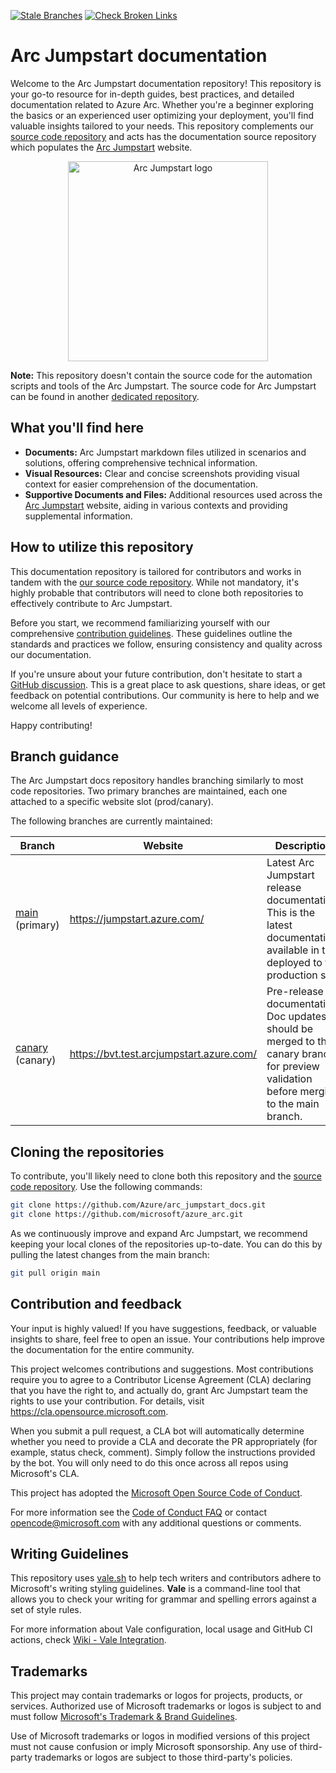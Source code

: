 [![Stale Branches](https://github.com/Azure/arc_jumpstart_docs/actions/workflows/stale-branches.yml/badge.svg)](https://github.com/Azure/arc_jumpstart_docs/actions/workflows/stale-branches.yml) [![Check Broken Links](https://github.com/Azure/arc_jumpstart_docs/actions/workflows/url-checker.yml/badge.svg?branch=main)](https://github.com/Azure/arc_jumpstart_docs/actions/workflows/url-checker.yml)

# Arc Jumpstart documentation

Welcome to the Arc Jumpstart documentation repository! This repository is your go-to resource for in-depth guides, best practices, and detailed documentation related to Azure Arc. Whether you're a beginner exploring the basics or an experienced user optimizing your deployment, you'll find valuable insights tailored to your needs. This repository complements our [source code repository](https://aka.ms/JumpstartGitHubCode) and acts has the documentation source repository which populates the [Arc Jumpstart](https://aka.ms/arcjumpstart) website.

<p align="center">
  <img src="/img/logo/jumpstart.png" alt="Arc Jumpstart logo" width="320">
</p>

**Note:** This repository doesn't contain the source code for the automation scripts and tools of the Arc Jumpstart. The source code for Arc Jumpstart can be found in another [dedicated repository](https://aka.ms/JumpstartGitHubCode).

## What you'll find here

- **Documents:** Arc Jumpstart markdown files utilized in scenarios and solutions, offering comprehensive technical information.
- **Visual Resources:** Clear and concise screenshots providing visual context for easier comprehension of the documentation.
- **Supportive Documents and Files:** Additional resources used across the [Arc Jumpstart](https://aka.ms/ArcJumpstart) website, aiding in various contexts and providing supplemental information.

## How to utilize this repository

This documentation repository is tailored for contributors and works in tandem with the [our source code repository](https://aka.ms/JumpstartGitHubCode). While not mandatory, it's highly probable that contributors will need to clone both repositories to effectively contribute to Arc Jumpstart.

Before you start, we recommend familiarizing yourself with our comprehensive [contribution guidelines](https://aka.ms/JumpstartContribution). These guidelines outline the standards and practices we follow, ensuring consistency and quality across our documentation.

If you're unsure about your future contribution, don't hesitate to start a [GitHub discussion](https://aka.ms/JumpstartDiscussions). This is a great place to ask questions, share ideas, or get feedback on potential contributions. Our community is here to help and we welcome all levels of experience.

Happy contributing!

## Branch guidance

The Arc Jumpstart docs repository handles branching similarly to most code repositories. Two primary branches are maintained, each one attached to a specific website slot (prod/canary). 

The following branches are currently maintained:

| Branch                                                       | Website                    | Description                                                                                      |
| ------------------------------------------------------------ | -------------------------- | ------------------------------------------------------------------------------------------------ |
| [main](https://github.com/Azure/arc_jumpstart_docs) (primary)               | https://jumpstart.azure.com/       | Latest Arc Jumpstart release documentation. This is the latest documentation available in the deployed to the production slot. |
| [canary](https://github.com/Azure/arc_jumpstart_docs/tree/canary) (canary) | https://bvt.test.arcjumpstart.azure.com/ | Pre-release documentation. Doc updates should be merged to the canary branch for preview validation before merging to the main branch. |

## Cloning the repositories

To contribute, you'll likely need to clone both this repository and the [source code repository](https://github.com/Azure/arc_jumpstart_docs). Use the following commands:

```bash
git clone https://github.com/Azure/arc_jumpstart_docs.git
git clone https://github.com/microsoft/azure_arc.git
```

As we continuously improve and expand Arc Jumpstart, we recommend keeping your local clones of the repositories up-to-date. You can do this by pulling the latest changes from the main branch:

```bash
git pull origin main
```

## Contribution and feedback

Your input is highly valued! If you have suggestions, feedback, or valuable insights to share, feel free to open an issue. Your contributions help improve the documentation for the entire community.

This project welcomes contributions and suggestions. Most contributions require you to agree to a
Contributor License Agreement (CLA) declaring that you have the right to, and actually do, grant Arc Jumpstart team the rights to use your contribution. For details, visit https://cla.opensource.microsoft.com.

When you submit a pull request, a CLA bot will automatically determine whether you need to provide
a CLA and decorate the PR appropriately (for example, status check, comment). Simply follow the instructions
provided by the bot. You will only need to do this once across all repos using Microsoft's CLA.

This project has adopted the [Microsoft Open Source Code of Conduct](https://opensource.microsoft.com/codeofconduct/).

For more information see the [Code of Conduct FAQ](https://opensource.microsoft.com/codeofconduct/faq/) or
contact [opencode@microsoft.com](mailto:opencode@microsoft.com) with any additional questions or comments.

## Writing Guidelines

This repository uses [vale.sh](https://vale.sh/) to help tech writers and contributors adhere to Microsoft's writing styling guidelines. **Vale** is a command-line tool that allows you to check your writing for grammar and spelling errors against a set of style rules. 

For more information about Vale configuration, local usage and GitHub CI actions, check [Wiki - Vale Integration](https://github.com/Azure/arc_jumpstart_docs/wiki/Vale.sh-Integration).

## Trademarks

This project may contain trademarks or logos for projects, products, or services. Authorized use of Microsoft trademarks or logos is subject to and must follow [Microsoft's Trademark & Brand Guidelines](https://www.microsoft.com/legal/intellectualproperty/trademarks/usage/general).

Use of Microsoft trademarks or logos in modified versions of this project must not cause confusion or imply Microsoft sponsorship.
Any use of third-party trademarks or logos are subject to those third-party's policies.

